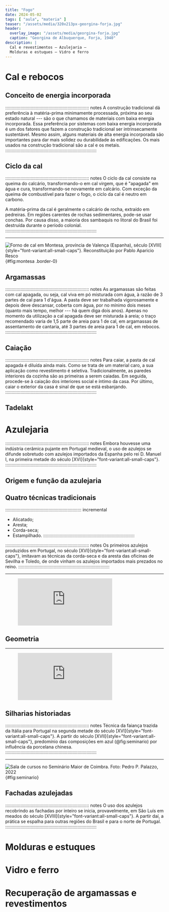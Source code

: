 ```yaml
---
title: "Fogo"
date: 2024-05-02
tags: [ "aula", "materia" ]
teaser: "/assets/media/320x213px-georgina-forja.jpg"
header:
  overlay_image: "/assets/media/georgina-forja.jpg"
  caption: "Georgina de Albuquerque, Forja, 1940"
description: |
  Cal e revestimentos – Azulejaria –
  Molduras e estuques – Vidro e ferro
---
```


# Cal e rebocos #

## Conceito de energia incorporada ##

:::::::::::::::::::::::::::::::::::::::::::::::::::::::::::::::::: notes
A construção tradicional dá preferência à matéria-prima minimamente
processada, próxima ao seu estado natural --- são o que chamamos de
materiais com baixa energia incorporada. Essa preferência por sistemas
com baixa energia incorporada é um dos fatores que fazem a construção
tradicional ser intrinsecamente sustentável. Mesmo assim, alguns
materiais de alta energia incorporada são importantes para dar mais
solidez ou durabilidade às edificações. Os mais usados na construção
tradicional são a cal e os metais.
::::::::::::::::::::::::::::::::::::::::::::::::::::::::::::::::::::::::

## Ciclo da cal ##

:::::::::::::::::::::::::::::::::::::::::::::::::::::::::::::::::: notes
O ciclo da cal consiste na queima do calcário, transformando-o em cal
virgem, que é "apagada" em água e cura, transformando-se novamente em
calcário. Com exceção da queima de combustível para fazer o fogo, o
ciclo da cal é neutro em carbono.

A matéria-prima da cal é geralmente o calcário de rocha, extraído em
pedreiras. Em regiões carentes de rochas sedimentares, pode-se usar
conchas. Por causa disso, a maioria dos sambaquis no litoral do Brasil
foi destruída durante o período colonial.
::::::::::::::::::::::::::::::::::::::::::::::::::::::::::::::::::::::::

* * * * * * * * * * * * * * * * * * * * * * * * * * * * * * * * * * * *

![Forno de cal em Montesa, província de Valença (Espanha), século [XVIII]{style="font-variant:all-small-caps"}. [Reconstituição por Pablo Aparicio Resco](http://hornodemontesa.blogspot.com/2013/05/26-como-era-un-horno-de-cal-tradicional.html)](https://i.pinimg.com/originals/ac/8e/55/ac8e55c8f040fb3f87cde0d1bbb80be6.png){#fig:montesa .border-0}


## Argamassas ##

:::::::::::::::::::::::::::::::::::::::::::::::::::::::::::::::::: notes
As argamassas são feitas com cal apagada, ou seja, cal viva em pó
misturada com água, à razão de 3 partes de cal para 1 d'água. A pasta
deve ser trabalhada vigorosamente e depois deve descansar, coberta com
água, por no mínimo dois meses (quanto mais tempo, melhor --- há quem
diga dois anos). Apenas no momento da utilização a cal apagada deve ser
misturada à areia; o traço recomendado varia de 1,5 parte de areia para
1 de cal, em argamassas de assentamento de cantaria, até 3 partes de
areia para 1 de cal, em rebocos.
::::::::::::::::::::::::::::::::::::::::::::::::::::::::::::::::::::::::

## Caiação ##

:::::::::::::::::::::::::::::::::::::::::::::::::::::::::::::::::: notes
Para caiar, a pasta de cal apagada é diluída ainda mais. Como se trata
de um material caro, a sua aplicação como revestimento é seletiva.
Tradicionalmente, as paredes interiores da cozinha são as primeiras a
serem caiadas. Em seguida, procede-se à caiação dos interiores social e
íntimo da casa. Por último, caiar o exterior da casa é sinal de que se
está esbanjando.
::::::::::::::::::::::::::::::::::::::::::::::::::::::::::::::::::::::::

## Tadelakt ##


# Azulejaria #

:::::::::::::::::::::::::::::::::::::::::::::::::::::::::::::::::: notes
Embora houvesse uma indústria cerâmica pujante em Portugal medieval, o
uso de azulejos se difunde sobretudo com azulejos importados da Espanha
pelo rei D. Manuel I, na primeira metade do século
[XVI]{style="font-variant:all-small-caps"}.
::::::::::::::::::::::::::::::::::::::::::::::::::::::::::::::::::::::::

## Origem e função da azulejaria ##


## Quatro técnicas tradicionais ##

:::::::::::::::::::::::::::::::::::::::::::::::::::::::::::: incremental
- Alicatado;
- Aresta;
- Corda-seca;
- Estampilhado.
::::::::::::::::::::::::::::::::::::::::::::::::::::::::::::::::::::::::

:::::::::::::::::::::::::::::::::::::::::::::::::::::::::::::::::: notes
Os primeiros azulejos produzidos em Portugal, no século
[XVI]{style="font-variant:all-small-caps"}, imitavam as técnicas da
corda-seca e da aresta das oficinas de Sevilha e Toledo, de onde vinham
os azulejos importados mais prezados no reino.
::::::::::::::::::::::::::::::::::::::::::::::::::::::::::::::::::::::::

* * * * * * * * * * * * * * * * * * * * * * * * * * * * * * * * * * * *

<figure class="ratio ratio-16x9">
  <iframe src="https://www.youtube-nocookie.com/embed/iqEOt36ia0k?si=WuGp4_JXiM4On7nu" title="YouTube video player" frameborder="0" allow="accelerometer; autoplay; clipboard-write; encrypted-media; gyroscope; picture-in-picture; web-share" referrerpolicy="strict-origin-when-cross-origin" allowfullscreen></iframe>
</figure>

## Geometria ##

* * * * * * * * * * * * * * * * * * * * * * * * * * * * * * * * * * * *

<figure class="ratio ratio-16x9">
  <iframe src="https://www.youtube-nocookie.com/embed/dxYAKI028YI?si=Pb7SlKmmjp08_4VX" title="YouTube video player" frameborder="0" allow="accelerometer; autoplay; clipboard-write; encrypted-media; gyroscope; picture-in-picture; web-share" referrerpolicy="strict-origin-when-cross-origin" allowfullscreen></iframe>
</figure>


## Silharias historiadas ##

:::::::::::::::::::::::::::::::::::::::::::::::::::::::::::::::::: notes
Técnica da faiança trazida da Itália para Portugal na segunda metade do
século [XVI]{style="font-variant:all-small-caps"}. A partir do século
[XVII]{style="font-variant:all-small-caps"}, predomínio das composições
em azul (@fig:seminario) por influência da porcelana chinesa.
::::::::::::::::::::::::::::::::::::::::::::::::::::::::::::::::::::::::

* * * * * * * * * * * * * * * * * * * * * * * * * * * * * * * * * * * *

![Sala de cursos no Seminário Maior de Coimbra. Foto: Pedro P. Palazzo, 2022](/assets/media/pt-coimbra-seminario_maior-220625-pp-01380.jpg){#fig:seminario}


## Fachadas azulejadas ##

:::::::::::::::::::::::::::::::::::::::::::::::::::::::::::::::::: notes
O uso dos azulejos recobrindo as fachadas por inteiro se inicia,
provavelmente, em São Luís em meados do século
[XVIII]{style="font-variant:all-small-caps"}. A partir daí, a prática se
espalha para outras regiões do Brasil e para o norte de Portugal.
::::::::::::::::::::::::::::::::::::::::::::::::::::::::::::::::::::::::


# Molduras e estuques #

# Vidro e ferro #

# Recuperação de argamassas e revestimentos #

